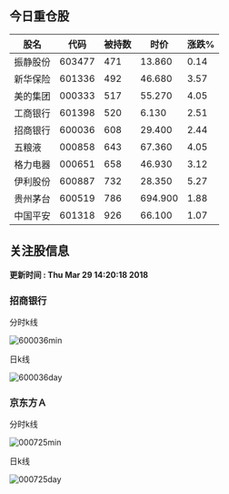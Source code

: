 
## 今日重仓股 

|股名|代码|被持数|时价|涨跌%|
|---|---|---|---|---|
|振静股份|603477|471|13.860|0.14|
|新华保险|601336|492|46.680|3.57|
|美的集团|000333|517|55.270|4.05|
|工商银行|601398|520|6.130|2.51|
|招商银行|600036|608|29.400|2.44|
|五粮液|000858|643|67.360|4.05|
|格力电器|000651|658|46.930|3.12|
|伊利股份|600887|732|28.350|5.27|
|贵州茅台|600519|786|694.900|1.88|
|中国平安|601318|926|66.100|1.07|

## 关注股信息
**更新时间 : Thu Mar 29 14:20:18 2018**
### 招商银行 
分时k线

![600036min](http://image.sinajs.cn/newchart/min/n/sh600036.gif)

日k线

![600036day](http://image.sinajs.cn/newchart/daily/n/sh600036.gif)

### 京东方Ａ 
分时k线

![000725min](http://image.sinajs.cn/newchart/min/n/sz000725.gif)

日k线

![000725day](http://image.sinajs.cn/newchart/daily/n/sz000725.gif)
